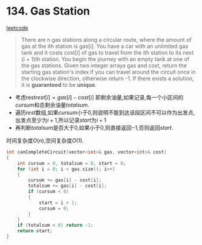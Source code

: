 # 134. Gas Station

[leetcode][link]
> There are n gas stations along a circular route, where the amount of gas at the ith station is gas[i].
You have a car with an unlimited gas tank and it costs cost[i] of gas to travel from the ith station to its next (i + 1)th station. You begin the journey with an empty tank at one of the gas stations.
Given two integer arrays gas and cost, return the starting gas station's index if you can travel around the circuit once in the clockwise direction, otherwise return -1. If there exists a solution, it is **guaranteed** to be **unique**.

- 考虑rest$rest[i] = gas[i] - cost[i]$ 即剩余油量,如果记录,每一个小区间的$cursum$和总剩余油量$totalsum$.
- 遍历$rest$数组,如果$cursum$小于$0$,则说明不能到达该段区间不可以作为出发点,出发点至少为$i + 1$,所以记录$start$为$i + 1$
- 再判断$totalsum$是否大于$0$,如果小于$0$,则直接返回$-1$,否则返回$start$.

时间复杂度$O(n)$,空间复杂度$O(1)$.  

```C++
int canCompleteCircuit(vector<int>& gas, vector<int>& cost)
{
    int cursum = 0, totalsum = 0, start = 0;
    for (int i = 0; i < gas.size(); i++)
    {
        cursum += gas[i] - cost[i];
        totalsum += gas[i] - cost[i];
        if (cursum < 0)
        {
            start = i + 1;
            cursum = 0;
        }
    }
    if (totalsum < 0) return -1;
    return start;
}
```  

[link]: https://leetcode.com/problems/gas-station/
